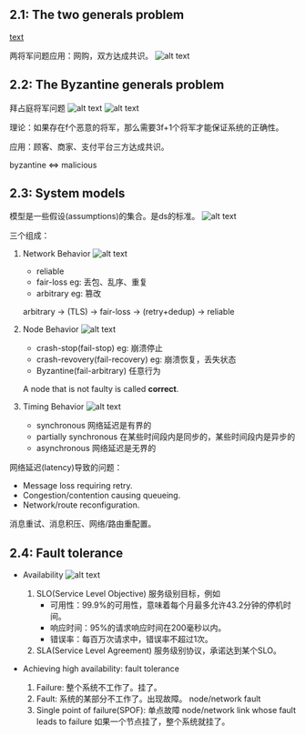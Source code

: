 ## 2.1: The two generals problem

[text](<../CSE138/4_Safety & Liveness.md>)

两将军问题应用：网购，双方达成共识。
![alt text](image-2.png)

## 2.2: The Byzantine generals problem

拜占庭将军问题
![alt text](image-3.png)
![alt text](image-4.png)

理论：如果存在f个恶意的将军，那么需要3f+1个将军才能保证系统的正确性。

应用：顾客、商家、支付平台三方达成共识。

byzantine <=> malicious

## 2.3: System models

模型是一些假设(assumptions)的集合。是ds的标准。
![alt text](image-8.png)

三个组成：

1. Network Behavior
   ![alt text](image-5.png)

   - reliable
   - fair-loss
     eg: 丢包、乱序、重复
   - arbitrary
     eg: 篡改

   arbitrary -> (TLS) -> fair-loss -> (retry+dedup) -> reliable

2. Node Behavior
   ![alt text](image-6.png)

   - crash-stop(fail-stop)
     eg: 崩溃停止
   - crash-revovery(fail-recovery)
     eg: 崩溃恢复，丢失状态
   - Byzantine(fail-arbitrary)
     任意行为

   A node that is not faulty is called **correct**.

3. Timing Behavior
   ![alt text](image-7.png)

   - synchronous
     网络延迟是有界的
   - partially synchronous
     在某些时间段内是同步的，某些时间段内是异步的
   - asynchronous
     网络延迟是无界的

网络延迟(latency)导致的问题：

- Message loss requiring retry.
- Congestion/contention causing queueing.
- Network/route reconfiguration.

消息重试、消息积压、网络/路由重配置。

## 2.4: Fault tolerance

- Availability
  ![alt text](image-9.png)

  1. SLO(Service Level Objective)
     服务级别目标，例如
     - 可用性：99.9%的可用性，意味着每个月最多允许43.2分钟的停机时间。
     - 响应时间：95%的请求响应时间在200毫秒以内。
     - 错误率：每百万次请求中，错误率不超过1次。
  2. SLA(Service Level Agreement)
     服务级别协议，承诺达到某个SLO。

- Achieving high availability: fault tolerance
  1. Failure: 整个系统不工作了。挂了。
  2. Fault: 系统的某部分不工作了。出现故障。
     node/network fault
  3. Single point of failure(SPOF): 单点故障
     node/network link whose fault leads to failure
     如果一个节点挂了，整个系统就挂了。
